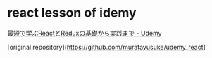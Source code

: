 # react lesson of idemy
[最短で学ぶReactとReduxの基礎から実践まで - Udemy](https://www.udemy.com/react-redux-from-beginning/learn/v4/overview)

[original repository](https://github.com/muratayusuke/udemy_react]

